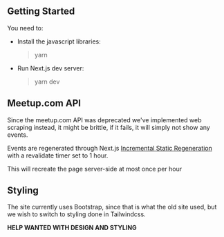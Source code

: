 ## Getting Started

You need to:

- Install the javascript libraries:

  > yarn

- Run Next.js dev server:

  > yarn dev

## Meetup.com API
Since the meetup.com API was deprecated we've implemented web scraping instead, it might be brittle, if it fails, it will simply not show any events.

Events are regenerated through Next.js [Incremental Static Regeneration
](https://nextjs.org/docs/basic-features/data-fetching/incremental-static-regeneration) with a revalidate timer set to 1 hour.

This will recreate the page server-side at most once per hour

## Styling
The site currently uses Bootstrap, since that is what the old site used, but we wish to switch to styling done in Tailwindcss.

**HELP WANTED WITH DESIGN AND STYLING**

